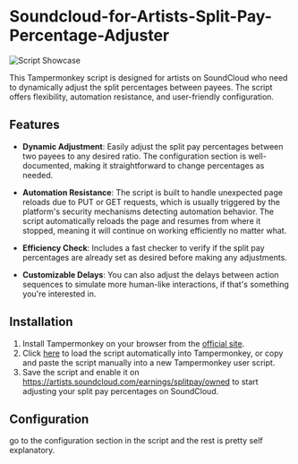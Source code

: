 # Soundcloud-for-Artists-Split-Pay-Percentage-Adjuster
![Script Showcase](https://github.com/reformedmaximus/Soundcloud-for-Artists-Split-Pay-Percentage-Adjuster/blob/main/script%20showcase.gif?raw=true)

This Tampermonkey script is designed for artists on SoundCloud who need to dynamically adjust the split percentages between payees. The script offers flexibility, automation resistance, and user-friendly configuration.

## Features

- **Dynamic Adjustment**: Easily adjust the split pay percentages between two payees to any desired ratio. The configuration section is well-documented, making it straightforward to change percentages as needed.
  
- **Automation Resistance**: The script is built to handle unexpected page reloads due to PUT or GET requests, which is usually triggered by the platform's security mechanisms detecting automation behavior. The script automatically reloads the page and resumes from where it stopped, meaning it will continue on working efficiently no matter what.

- **Efficiency Check**: Includes a fast checker to verify if the split pay percentages are already set as desired before making any adjustments.

- **Customizable Delays**: You can also adjust the delays between action sequences to simulate more human-like interactions, if that's something you're interested in.

## Installation

1. Install Tampermonkey on your browser from the [official site](https://www.tampermonkey.net/).
2. Click [here](https://raw.githubusercontent.com/reformedmaximus/Soundcloud-for-Artists-Split-Pay-Percentage-Adjuster/main/split%20pay.js) to load the script automatically into Tampermonkey, or copy and paste the script manually into a new Tampermonkey user script.
3. Save the script and enable it on https://artists.soundcloud.com/earnings/splitpay/owned to start adjusting your split pay percentages on SoundCloud.

## Configuration

go to the configuration section in the script and the rest is pretty self explanatory.
